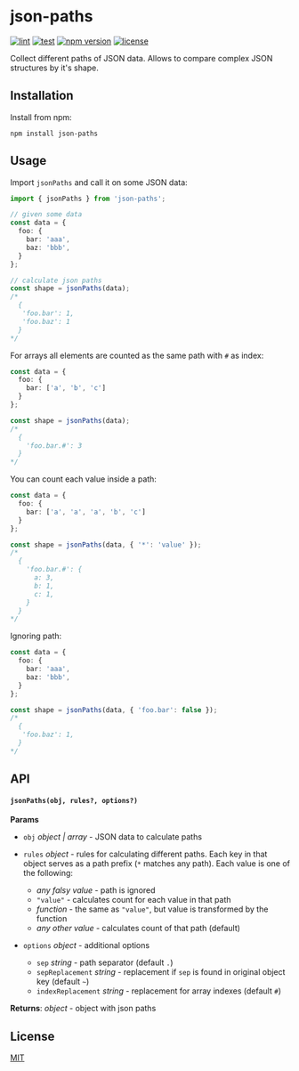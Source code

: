 # json-paths

[![lint](https://github.com/vitalets/json-paths/actions/workflows/lint.yaml/badge.svg)](https://github.com/vitalets/json-paths/actions/workflows/lint.yaml)
[![test](https://github.com/vitalets/json-paths/actions/workflows/test.yaml/badge.svg)](https://github.com/vitalets/json-paths/actions/workflows/test.yaml)
[![npm version](https://img.shields.io/npm/v/json-paths)](https://www.npmjs.com/package/json-paths)
[![license](https://img.shields.io/npm/l/json-paths)](https://github.com/vitalets/json-paths/blob/main/LICENSE)

Collect different paths of JSON data. Allows to compare complex JSON structures by it's shape.

## Installation
Install from npm:
```
npm install json-paths
```

## Usage

Import `jsonPaths` and call it on some JSON data:
```ts
import { jsonPaths } from 'json-paths';

// given some data
const data = {
  foo: {
    bar: 'aaa',
    baz: 'bbb',
  }
};

// calculate json paths
const shape = jsonPaths(data);
/*
  { 
   'foo.bar': 1, 
   'foo.baz': 1 
  }
*/
```

For arrays all elements are counted as the same path with `#` as index:
```ts
const data = {
  foo: {
    bar: ['a', 'b', 'c']
  }
};

const shape = jsonPaths(data);
/*
  { 
    'foo.bar.#': 3
  }
*/
```

You can count each value inside a path:
```ts
const data = {
  foo: {
    bar: ['a', 'a', 'a', 'b', 'c']
  }
};

const shape = jsonPaths(data, { '*': 'value' });
/*
  { 
    'foo.bar.#': { 
      a: 3,
      b: 1,
      c: 1,
    }
  }
*/
```

Ignoring path:
```ts
const data = {
  foo: {
    bar: 'aaa',
    baz: 'bbb',
  }
};

const shape = jsonPaths(data, { 'foo.bar': false });
/*
  { 
   'foo.baz': 1, 
  }
*/
```

## API

#### `jsonPaths(obj, rules?, options?)`

**Params**
  * `obj` *object | array* - JSON data to calculate paths

  * `rules` *object* - rules for calculating different paths. Each key in that object serves as a path prefix (`*` matches any path). Each value is one of the following:
    - *any falsy value* - path is ignored
    - `"value"` - calculates count for each value in that path
    - *function* - the same as `"value"`, but value is transformed by the function
    - *any other value* - calculates count of that path (default)

  * `options` *object* - additional options
    - `sep` *string* - path separator (default `.`)
    - `sepReplacement` *string* - replacement if `sep` is found in original object key (default `~`)
    - `indexReplacement` *string* - replacement for array indexes (default `#`)

**Returns**: *object* - object with json paths

## License
[MIT](https://github.com/vitalets/json-paths/blob/main/LICENSE)